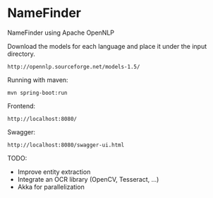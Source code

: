 # NameFinder
NameFinder using Apache OpenNLP

Download the models for each language and place it under the input directory.
```
http://opennlp.sourceforge.net/models-1.5/
```

Running with maven:
```
mvn spring-boot:run
```

Frontend:
```
http://localhost:8080/
```

Swagger:
```
http://localhost:8080/swagger-ui.html
```

TODO:
* Improve entity extraction
* Integrate an OCR library (OpenCV, Tesseract, ...)
* Akka for parallelization 
